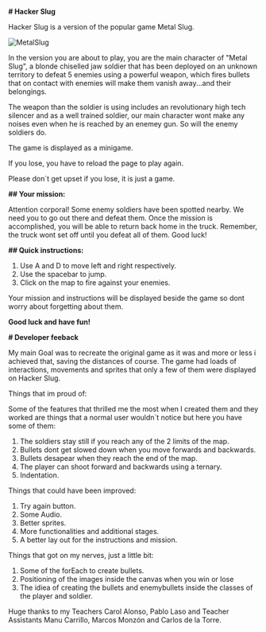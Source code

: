 **# Hacker Slug**

Hacker Slug is a version of the popular game Metal Slug.

![MetalSlug](https://www.comunidadxbox.com/wp-content/uploads/2020/06/metal-slug-2020-consolas.jpg)

In the version you are about to play, you are the main character of "Metal Slug", a blonde chiselled jaw soldier that has been deployed on an unknown territory to defeat 5 enemies using a powerful weapon, which fires bullets that on contact with enemies will make them vanish away...and their belongings.

The weapon than the soldier is using includes an revolutionary high tech silencer and as a well trained soldier, our main character wont make any noises even when he is reached by an enemey gun. So will the enemy soldiers do.

The game is displayed as a minigame.

If you lose, you have to reload the page to play again.

Please don´t get upset if you lose, it is just a game.


**## Your mission:**

Attention corporal! Some enemy soldiers have been spotted nearby. We need you
to go out there and defeat them. Once the mission is accomplished, you will be able to return
back home in the truck. Remember, the truck wont set off until you defeat all of them.
Good luck!

**## Quick instructions:**

1. Use A and D to move left and right respectively.
2. Use the spacebar to jump.
3. Click on the map to fire against your enemies.

Your mission and instructions will be displayed beside the game so dont worry about forgetting about them.

**Good luck and have fun!**

**# Developer feeback**

My main Goal was to recreate the original game as it was and more or less i achieved that, saving the distances of course. The game had loads of interactions, movements and sprites that only a few of them were displayed on Hacker Slug.

Things that im proud of:

Some of the features that thrilled me the most when I created them and they worked are things that a normal user wouldn´t notice but here you have some of them:

1. The soldiers stay still if you reach any of the 2 limits of the map.
2. Bullets dont get slowed down when you move forwards and backwards.
3. Bullets desapear when they reach the end of the map.
4. The player can shoot forward and backwards using a ternary.
5. Indentation.

Things that could have been improved:

1. Try again button.
2. Some Audio.
3. Better sprites.
4. More functionalities and additional stages.
5. A better lay out for the instructions and mission.

Things that got on my nerves, just a little bit:

1. Some of the forEach to create bullets.
2. Positioning of the images inside the canvas when you win or lose
3. The idiea of creating the bullets and enemybullets inside the classes of the player and soldier.

Huge thanks to my Teachers Carol Alonso, Pablo Laso and Teacher Assistants Manu Carrillo, Marcos Monzón and Carlos de la Torre.




